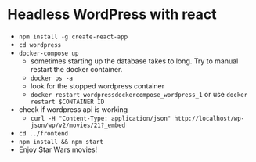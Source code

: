 # Headless WordPress with react 

- `npm install -g create-react-app`
- `cd wordpress`
- `docker-compose up`
    - sometimes starting up the database takes to long. Try to manual restart the docker container. 
    - `docker ps -a`
    - look for the stopped wordpress container
    - `docker restart wordpressdockercompose_wordpress_1` or use `docker restart $CONTAINER ID`
- check if wordpress api is working
    - `curl -H "Content-Type: application/json" http://localhost/wp-json/wp/v2/movies/21?_embed`
- `cd ../frontend`
- `npm install && npm start`
- Enjoy Star Wars movies!